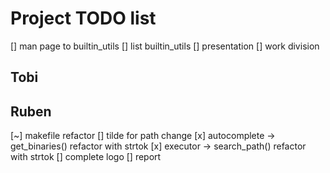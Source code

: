 # Project TODO list

[] man page to builtin_utils
[] list builtin_utils
[] presentation
[] work division

## Tobi

## Ruben

[~] makefile refactor
[] tilde for path change
[x] autocomplete -> get_binaries() refactor with strtok
[x] executor -> search_path() refactor with strtok
[] complete logo
[] report
